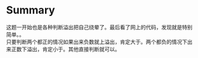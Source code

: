 # Summary
这题一开始也是各种判断溢出把自己绕晕了。最后看了网上的代码，发现就是特别简单。。  
只要判断两个都正的情况如果出来负数就上溢出，肯定大于。两个都负的情况下出来正数下溢出，肯定小于。其他直接判断就可以。